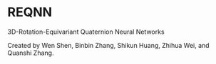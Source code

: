 # REQNN
3D-Rotation-Equivariant Quaternion Neural Networks

Created by Wen Shen, Binbin Zhang, Shikun Huang, Zhihua Wei, and Quanshi Zhang.
